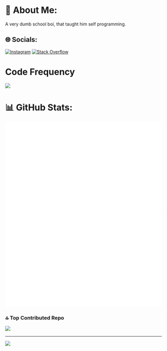 # 💫 About Me:
A very dumb school boi, that taught him self programming.


## 🌐 Socials:
[![Instagram](https://img.shields.io/badge/Instagram-%23E4405F.svg?logo=Instagram&logoColor=white)](https://instagram.com/txzje) [![Stack Overflow](https://img.shields.io/badge/-Stackoverflow-FE7A16?logo=stack-overflow&logoColor=white)](https://stackoverflow.com/users/12344712) 

# Code Frequency

![](https://wakatime.com/share/@CutieCat6778/e30b15ae-cdff-4b54-abb5-f6aec204df52.svg)

# 📊 GitHub Stats:
![](https://raw.githubusercontent.com/CutieCat6778/github-stats/master/generated/overview.svg#gh-dark-mode-only)<br/>
![](https://raw.githubusercontent.com/CutieCat6778/github-stats/master/generated/languages.svg#gh-dark-mode-only)


### 🔝 Top Contributed Repo
![](https://github-contributor-stats.vercel.app/api?username=CutieCat6778&limit=5&theme=dark&combine_all_yearly_contributions=true)

---
[![](https://visitcount.itsvg.in/api?id=CutieCat6778&icon=0&color=0)](https://visitcount.itsvg.in)
